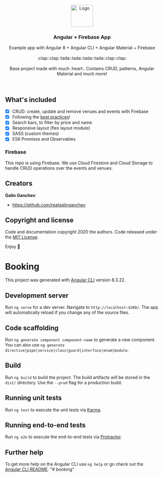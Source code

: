 <p align="center">
  <a href="https://angular.io/">
    <img src="https://www.angularexampleapp.com/assets/images/angular.svg" alt="Logo" width=72 height=72>
  </a>

  <h3 align="center">Angular + Firebase App</h3>

  <p align="center">
    Example app with Angular 8 + Angular CLI + Angular Material + Firebase
    <br>
    <br>
    :clap::clap::tada::tada::tada::tada::clap::clap:
    <br>
    <br>
    Base project made with much :heart:. Contains CRUD, patterns, Angular Material and much more!
    <br>
    <br>
    <br>
  </p>
</p>

## What's included

- [x] CRUD: create, update and remove venues and events with Firebase
- [x] Following the [best practices](https://angular.io/guide/styleguide)!
- [x] Search bars, to filter by price and name
- [x] Responsive layout (flex layout module)
- [x] SASS (custom themes)
- [x] ES6 Promises and Observables

### Firebase

This repo is using Firebase. We use Cloud Firestore and Cloud Storage to handle CRUD operations over the events and venues. 


## Creators

**Galin Ganchev**

- <https://github.com/realgalinganchev>


## Copyright and license

Code and documentation copyright 2020 the authors. Code released under the [MIT License](https://github.com/realgalinganchev/booking/).

Enjoy :metal:

# Booking

This project was generated with [Angular CLI](https://github.com/angular/angular-cli) version 8.3.22.

## Development server

Run `ng serve` for a dev server. Navigate to `http://localhost:4200/`. The app will automatically reload if you change any of the source files.

## Code scaffolding

Run `ng generate component component-name` to generate a new component. You can also use `ng generate directive|pipe|service|class|guard|interface|enum|module`.

## Build

Run `ng build` to build the project. The build artifacts will be stored in the `dist/` directory. Use the `--prod` flag for a production build.

## Running unit tests

Run `ng test` to execute the unit tests via [Karma](https://karma-runner.github.io).

## Running end-to-end tests

Run `ng e2e` to execute the end-to-end tests via [Protractor](http://www.protractortest.org/).

## Further help

To get more help on the Angular CLI use `ng help` or go check out the [Angular CLI README](https://github.com/angular/angular-cli/blob/master/README.md).
"# booking" 
